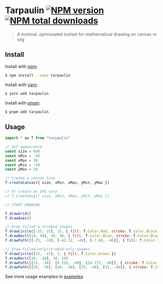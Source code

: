 # Tarpaulin [![NPM version](https://img.shields.io/npm/v/tarpaulin.svg?style=flat)](https://www.npmjs.com/package/tarpaulin) [![NPM total downloads](https://img.shields.io/npm/dt/tarpaulin.svg?style=flat)](https://npmjs.org/package/tarpaulin)

> A minimal, opinionated toolset for mathematical drawing on canvas or svg

## Install

Install with [npm](https://www.npmjs.com/):

```sh
$ npm install --save tarpaulin
```

Install with [yarn](https://yarnpkg.com):

```sh
$ yarn add tarpaulin
```

Install with [pnpm](https://pnpm.io):

```sh
$ pnpm add tarpaulin
```

## Usage

```js
import * as T from "tarpaulin"

// Set appearance
const size = 600
const xMin = -50
const xMax = 50
const yMin = -50
const yMax = 50

// Create a canvas tarp
T.createCanvas({ size, xMin, xMax, yMin, yMax })

// Or create an SVG tarp
// T.createSvg({ size, xMin, xMax, yMin, yMax })

// START DRAWING

T.drawGrid()
T.drawAxes()

// Draw filled & stroked shapes
T.drawCircle([-25, 25], 15, { fill: T.Color.Red, stroke: T.Color.Black })
T.drawRect([10, 40], 30, 30, { fill: T.Color.Blue, stroke: T.Color.Black })
T.drawPath([[-25, -10], [-42.32, -40], [-7.68, -40]], { fill: T.Color.Yellow, stroke: T.Color.Black })

// Draw filled-only/stroked-only shapes
T.drawCircle([15, -15], 5, { fill: T.Color.Green })
T.drawRect([30, -10], 10, 10)
T.drawPath([[15, -30], [9.226, -40], [20.773, -40]], { stroke: T.Color.Black, closed: true })
T.drawPath([[30, -30], [40, -30], [35, -30], [35, -40]], { stroke: T.Color.Black, strokeWidth: 5 })
```

See more usage examples in [examples](apps/examples/)
